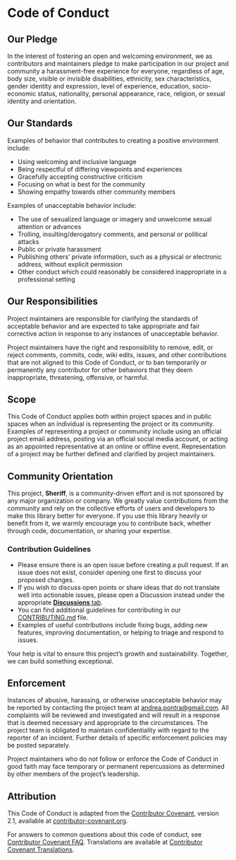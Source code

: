 # Code of Conduct

## Our Pledge

In the interest of fostering an open and welcoming environment, we as contributors and maintainers pledge to make participation in our project and community a harassment-free experience for everyone, regardless of age, body size, visible or invisible disabilities, ethnicity, sex characteristics, gender identity and expression, level of experience, education, socio-economic status, nationality, personal appearance, race, religion, or sexual identity and orientation.

## Our Standards

Examples of behavior that contributes to creating a positive environment include:

- Using welcoming and inclusive language
- Being respectful of differing viewpoints and experiences
- Gracefully accepting constructive criticism
- Focusing on what is best for the community
- Showing empathy towards other community members

Examples of unacceptable behavior include:

- The use of sexualized language or imagery and unwelcome sexual attention or advances
- Trolling, insulting/derogatory comments, and personal or political attacks
- Public or private harassment
- Publishing others’ private information, such as a physical or electronic address, without explicit permission
- Other conduct which could reasonably be considered inappropriate in a professional setting

## Our Responsibilities

Project maintainers are responsible for clarifying the standards of acceptable behavior and are expected to take appropriate and fair corrective action in response to any instances of unacceptable behavior.

Project maintainers have the right and responsibility to remove, edit, or reject comments, commits, code, wiki edits, issues, and other contributions that are not aligned to this Code of Conduct, or to ban temporarily or permanently any contributor for other behaviors that they deem inappropriate, threatening, offensive, or harmful.

## Scope

This Code of Conduct applies both within project spaces and in public spaces when an individual is representing the project or its community. Examples of representing a project or community include using an official project email address, posting via an official social media account, or acting as an appointed representative at an online or offline event. Representation of a project may be further defined and clarified by project maintainers.

## Community Orientation

This project, **Sheriff**, is a community-driven effort and is not sponsored by any major organization or company. We greatly value contributions from the community and rely on the collective efforts of users and developers to make this library better for everyone. If you use this library heavily or benefit from it, we warmly encourage you to contribute back, whether through code, documentation, or sharing your expertise.

### Contribution Guidelines

- Please ensure there is an open issue before creating a pull request. If an issue does not exist, consider opening one first to discuss your proposed changes.
- If you wish to discuss open points or share ideas that do not translate well into actionable issues, please open a Discussion instead under the appropriate [**Discussions** tab](https://github.com/AndreaPontrandolfo/sheriff/discussions).
- You can find additional guidelines for contributing in our [CONTRIBUTING.md](./CONTRIBUTING.md) file.
- Examples of useful contributions include fixing bugs, adding new features, improving documentation, or helping to triage and respond to issues.

Your help is vital to ensure this project’s growth and sustainability. Together, we can build something exceptional.

## Enforcement

Instances of abusive, harassing, or otherwise unacceptable behavior may be reported by contacting the project team at andrea.pontra@gmail.com. All complaints will be reviewed and investigated and will result in a response that is deemed necessary and appropriate to the circumstances. The project team is obligated to maintain confidentiality with regard to the reporter of an incident. Further details of specific enforcement policies may be posted separately.

Project maintainers who do not follow or enforce the Code of Conduct in good faith may face temporary or permanent repercussions as determined by other members of the project’s leadership.

## Attribution

This Code of Conduct is adapted from the [Contributor Covenant](https://www.contributor-covenant.org), version 2.1, available at [contributor-covenant.org](https://www.contributor-covenant.org/version/2/1/code_of_conduct.html).

For answers to common questions about this code of conduct, see [Contributor Covenant FAQ](https://www.contributor-covenant.org/faq). Translations are available at [Contributor Covenant Translations](https://www.contributor-covenant.org/translations).
